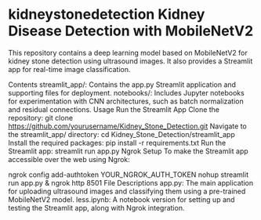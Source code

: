 # kidneystonedetection Kidney Disease Detection with MobileNetV2
This repository contains a deep learning model based on MobileNetV2 for kidney stone detection using ultrasound images. It also provides a Streamlit app for real-time image classification.

Contents
streamlit_app/: Contains the app.py Streamlit application and supporting files for deployment.
notebooks/: Includes Jupyter notebooks for experimentation with CNN architectures, such as batch normalization and residual connections.
Usage
Run the Streamlit App
Clone the repository:
git clone https://github.com/yourusername/Kidney_Stone_Detection.git
Navigate to the streamlit_app/ directory:
cd Kidney_Stone_Detection/streamlit_app
Install the required packages:
pip install -r requirements.txt
Run the Streamlit app:
streamlit run app.py
Ngrok Setup
To make the Streamlit app accessible over the web using Ngrok:

ngrok config add-authtoken YOUR_NGROK_AUTH_TOKEN
nohup streamlit run app.py &
ngrok http 8501
File Descriptions
app.py: The main application for uploading ultrasound images and classifying them using a pre-trained MobileNetV2 model.
less.ipynb: A notebook version for setting up and testing the Streamlit app, along with Ngrok integration.
